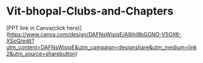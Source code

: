 # Vit-bhopal-Clubs-and-Chapters
[PPT link in Canva(click here)] (https://www.canva.com/design/DAFNsWisiqE/A8jhj9bGGNO-V5OX6-XSoQ/edit?utm_content=DAFNsWisiqE&utm_campaign=designshare&utm_medium=link2&utm_source=sharebutton)
